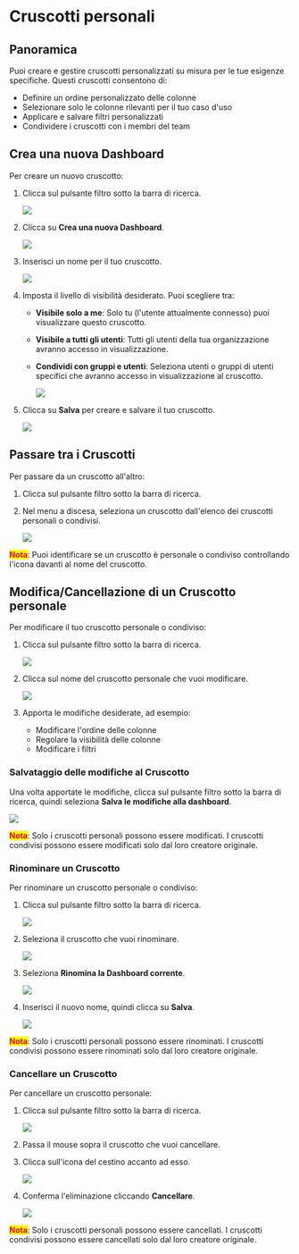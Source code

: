 # Cruscotti personali

## Panoramica

Puoi creare e gestire cruscotti personalizzati su misura per le tue esigenze specifiche. Questi cruscotti consentono di:

* Definire un ordine personalizzato delle colonne
* Selezionare solo le colonne rilevanti per il tuo caso d'uso
* Applicare e salvare filtri personalizzati
* Condividere i cruscotti con i membri del team

## Crea una nuova Dashboard

Per creare un nuovo cruscotto:

1.  Clicca sul pulsante filtro sotto la barra di ricerca.

    ![](https://raw.githubusercontent.com/Fellow-Consulting-AG/docbits/refs/heads/main/readme/.gitbook/assets/personal_dashboards_1.png)
2.  Clicca su **Crea una nuova Dashboard**.

    ![](https://raw.githubusercontent.com/Fellow-Consulting-AG/docbits/refs/heads/main/readme/.gitbook/assets/personal_dashboards_2.png)
3.  Inserisci un nome per il tuo cruscotto.

    ![](https://raw.githubusercontent.com/Fellow-Consulting-AG/docbits/refs/heads/main/readme/.gitbook/assets/personal_dashboards_3.png)
4. Imposta il livello di visibilità desiderato. Puoi scegliere tra:
   * **Visibile solo a me**: Solo tu (l'utente attualmente connesso) puoi visualizzare questo cruscotto.
   * **Visibile a tutti gli utenti**: Tutti gli utenti della tua organizzazione avranno accesso in visualizzazione.
   *   **Condividi con gruppi e utenti**: Seleziona utenti o gruppi di utenti specifici che avranno accesso in visualizzazione al cruscotto.

       ![](https://raw.githubusercontent.com/Fellow-Consulting-AG/docbits/refs/heads/main/readme/.gitbook/assets/personal_dashboards_4.png)
5.  Clicca su **Salva** per creare e salvare il tuo cruscotto.

    ![](https://raw.githubusercontent.com/Fellow-Consulting-AG/docbits/refs/heads/main/readme/.gitbook/assets/personal_dashboards_5.png)

## Passare tra i Cruscotti

Per passare da un cruscotto all'altro:

1. Clicca sul pulsante filtro sotto la barra di ricerca.
2.  Nel menu a discesa, seleziona un cruscotto dall'elenco dei cruscotti personali o condivisi.

    ![](https://raw.githubusercontent.com/Fellow-Consulting-AG/docbits/refs/heads/main/readme/.gitbook/assets/personal_dashboards_6.png)

<mark style="color:red;">**Nota**</mark>: Puoi identificare se un cruscotto è personale o condiviso controllando l'icona davanti al nome del cruscotto.

## Modifica/Cancellazione di un Cruscotto personale

Per modificare il tuo cruscotto personale o condiviso:

1.  Clicca sul pulsante filtro sotto la barra di ricerca.

    ![](https://raw.githubusercontent.com/Fellow-Consulting-AG/docbits/refs/heads/main/readme/.gitbook/assets/personal_dashboards_1.png)
2.  Clicca sul nome del cruscotto personale che vuoi modificare.

    ![](https://raw.githubusercontent.com/Fellow-Consulting-AG/docbits/refs/heads/main/readme/.gitbook/assets/personal_dashboards_7.png)
3. Apporta le modifiche desiderate, ad esempio:
   * Modificare l'ordine delle colonne
   * Regolare la visibilità delle colonne
   * Modificare i filtri

### **Salvataggio delle modifiche al Cruscotto**

Una volta apportate le modifiche, clicca sul pulsante filtro sotto la barra di ricerca, quindi seleziona **Salva le modifiche alla dashboard**.

![](https://raw.githubusercontent.com/Fellow-Consulting-AG/docbits/refs/heads/main/readme/.gitbook/assets/personal_dashboards_11.png)

<mark style="color:red;">**Nota**</mark>: Solo i cruscotti personali possono essere modificati. I cruscotti condivisi possono essere modificati solo dal loro creatore originale.

### **Rinominare un Cruscotto**

Per rinominare un cruscotto personale o condiviso:

1.  Clicca sul pulsante filtro sotto la barra di ricerca.

    ![](https://raw.githubusercontent.com/Fellow-Consulting-AG/docbits/refs/heads/main/readme/.gitbook/assets/personal_dashboards_1.png)
2.  Seleziona il cruscotto che vuoi rinominare.

    ![](https://raw.githubusercontent.com/Fellow-Consulting-AG/docbits/refs/heads/main/readme/.gitbook/assets/personal_dashboards_7.png)
3.  Seleziona **Rinomina la Dashboard corrente**.

    ![](https://raw.githubusercontent.com/Fellow-Consulting-AG/docbits/refs/heads/main/readme/.gitbook/assets/personal_dashboards_8.png)
4.  Inserisci il nuovo nome, quindi clicca su **Salva**.

    ![](https://raw.githubusercontent.com/Fellow-Consulting-AG/docbits/refs/heads/main/readme/.gitbook/assets/personal_dashboards_9.png)

<mark style="color:red;">**Nota**</mark>: Solo i cruscotti personali possono essere rinominati. I cruscotti condivisi possono essere rinominati solo dal loro creatore originale.

### Cancellare un Cruscotto

Per cancellare un cruscotto personale:

1.  Clicca sul pulsante filtro sotto la barra di ricerca.

    ![](https://raw.githubusercontent.com/Fellow-Consulting-AG/docbits/refs/heads/main/readme/.gitbook/assets/personal_dashboards_1.png)
2. Passa il mouse sopra il cruscotto che vuoi cancellare.
3.  Clicca sull'icona del cestino accanto ad esso.

    ![](https://raw.githubusercontent.com/Fellow-Consulting-AG/docbits/refs/heads/main/readme/.gitbook/assets/personal_dashboards_12.png)
4.  Conferma l'eliminazione cliccando **Cancellare**.

    ![](https://raw.githubusercontent.com/Fellow-Consulting-AG/docbits/refs/heads/main/readme/.gitbook/assets/personal_dashboards_13.png)

<mark style="color:red;">**Nota**</mark>: Solo i cruscotti personali possono essere cancellati. I cruscotti condivisi possono essere cancellati solo dal loro creatore originale.
